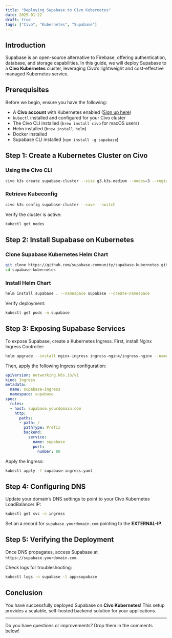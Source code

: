 ```yaml
---
title: "Deploying Supabase to Civo Kubernetes"
date: 2025-01-22
draft: true
tags: ["Civo", "Kubernetes", "Supabase"]
---
```




## Introduction

Supabase is an open-source alternative to Firebase, offering authentication, database, and storage capabilities. In this guide, we will deploy Supabase to a **Civo Kubernetes** cluster, leveraging Civo’s lightweight and cost-effective managed Kubernetes service.

## Prerequisites

Before we begin, ensure you have the following:

- A **Civo account** with Kubernetes enabled ([Sign up here](https://www.civo.com/))
- `kubectl` installed and configured for your Civo cluster
- The Civo CLI installed (`brew install civo` for macOS users)
- Helm installed (`brew install helm`)
- Docker installed
- Supabase CLI installed (`npm install -g supabase`)

## Step 1: Create a Kubernetes Cluster on Civo

### Using the Civo CLI

```sh
civo k3s create supabase-cluster --size g3.k3s.medium --nodes=3 --region LON1
```

### Retrieve Kubeconfig

```sh
civo k3s config supabase-cluster --save --switch
```

Verify the cluster is active:

```sh
kubectl get nodes
```

## Step 2: Install Supabase on Kubernetes

### Clone Supabase Kubernetes Helm Chart

```sh
git clone https://github.com/supabase-community/supabase-kubernetes.git
cd supabase-kubernetes
```

### Install Helm Chart

```sh
helm install supabase . --namespace supabase --create-namespace
```

Verify deployment:

```sh
kubectl get pods -n supabase
```

## Step 3: Exposing Supabase Services

To expose Supabase, create a Kubernetes Ingress. First, install Nginx Ingress Controller:

```sh
helm upgrade --install nginx-ingress ingress-nginx/ingress-nginx --namespace ingress --create-namespace
```

Then, apply the following Ingress configuration:

```yaml
apiVersion: networking.k8s.io/v1
kind: Ingress
metadata:
  name: supabase-ingress
  namespace: supabase
spec:
  rules:
  - host: supabase.yourdomain.com
    http:
      paths:
      - path: /
        pathType: Prefix
        backend:
          service:
            name: supabase
            port:
              number: 80
```

Apply the Ingress:

```sh
kubectl apply -f supabase-ingress.yaml
```

## Step 4: Configuring DNS

Update your domain’s DNS settings to point to your Civo Kubernetes LoadBalancer IP:

```sh
kubectl get svc -n ingress
```

Set an `A` record for `supabase.yourdomain.com` pointing to the **EXTERNAL-IP**.

## Step 5: Verifying the Deployment

Once DNS propagates, access Supabase at `https://supabase.yourdomain.com`. 

Check logs for troubleshooting:

```sh
kubectl logs -n supabase -l app=supabase
```

## Conclusion

You have successfully deployed Supabase on **Civo Kubernetes**! This setup provides a scalable, self-hosted backend solution for your applications.

---

Do you have questions or improvements? Drop them in the comments below!
